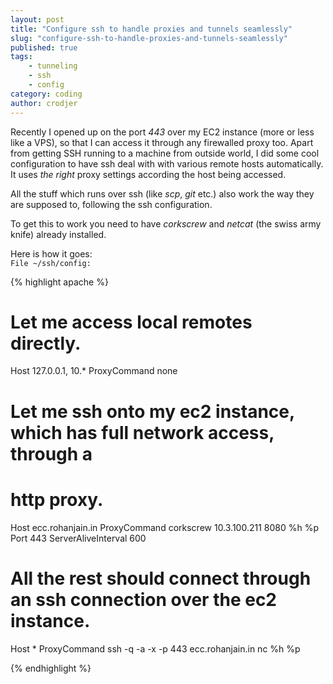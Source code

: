 ```yaml
---
layout: post
title: "Configure ssh to handle proxies and tunnels seamlessly"
slug: "configure-ssh-to-handle-proxies-and-tunnels-seamlessly"
published: true
tags:
    - tunneling
    - ssh
    - config
category: coding
author: crodjer
---
```


Recently I opened up on the port *443* over my EC2 instance (more or less like
a VPS), so that I can access it through any firewalled proxy too. Apart from
getting SSH running to a machine from outside world, I did some cool
configuration to have ssh deal with with various remote hosts automatically. It
uses *the right* proxy settings according the host being accessed.

All the stuff which runs over ssh (like *scp*, *git* etc.) also work the way
they are supposed to, following the ssh configuration.

To get this to work you need to have *corkscrew* and *netcat* (the swiss army
knife) already installed.

Here is how it goes:  
`File ~/ssh/config:`

{% highlight apache %}

# Let me access local remotes directly.
Host 127.0.0.1, 10.*
    ProxyCommand none

# Let me ssh onto my ec2 instance, which has full network access, through a
# http proxy.
Host ecc.rohanjain.in
    ProxyCommand corkscrew 10.3.100.211 8080 %h %p
        Port 443
            ServerAliveInterval 600

# All the rest should connect through an ssh connection over the ec2 instance.
Host *
    ProxyCommand ssh -q -a -x -p 443 ecc.rohanjain.in nc %h %p

{% endhighlight %}

